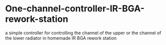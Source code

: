 # One-channel-controller-IR-BGA-rework-station
a simple controller for controlling the channel of the upper or the channel of the lower radiator in homemade IR BGA rework station
